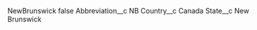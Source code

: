 <?xml version="1.0" encoding="UTF-8"?>
<CustomMetadata xmlns="http://soap.sforce.com/2006/04/metadata" xmlns:xsi="http://www.w3.org/2001/XMLSchema-instance" xmlns:xsd="http://www.w3.org/2001/XMLSchema">
    <label>NewBrunswick</label>
    <protected>false</protected>
    <values>
        <field>Abbreviation__c</field>
        <value xsi:type="xsd:string">NB</value>
    </values>
    <values>
        <field>Country__c</field>
        <value xsi:type="xsd:string">Canada</value>
    </values>
    <values>
        <field>State__c</field>
        <value xsi:type="xsd:string">New Brunswick</value>
    </values>
</CustomMetadata>

